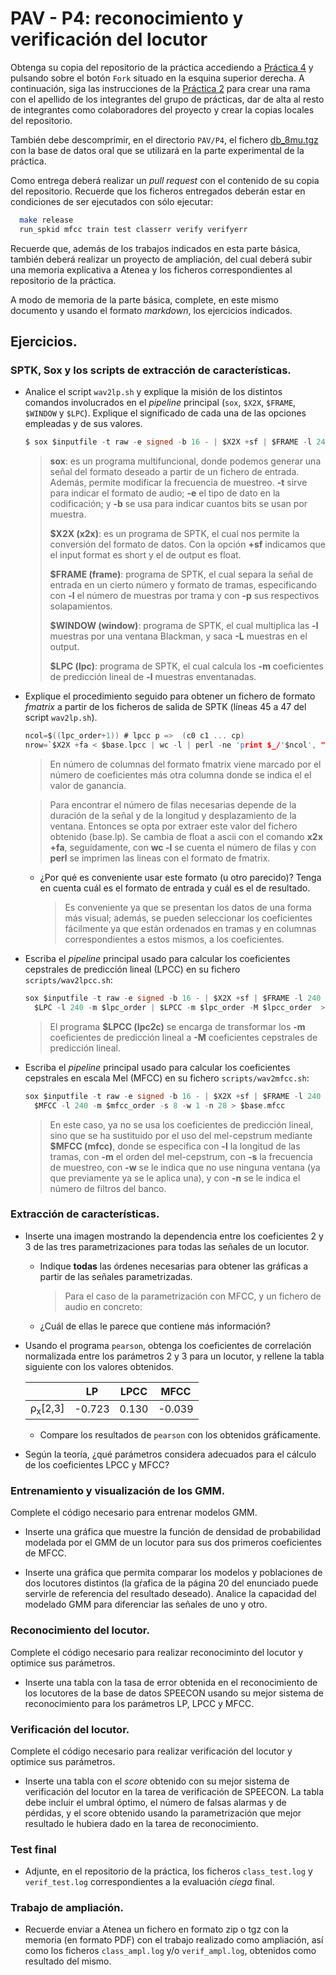 PAV - P4: reconocimiento y verificación del locutor
===================================================

Obtenga su copia del repositorio de la práctica accediendo a [Práctica 4](https://github.com/albino-pav/P4)
y pulsando sobre el botón `Fork` situado en la esquina superior derecha. A continuación, siga las
instrucciones de la [Práctica 2](https://github.com/albino-pav/P2) para crear una rama con el apellido de
los integrantes del grupo de prácticas, dar de alta al resto de integrantes como colaboradores del proyecto
y crear la copias locales del repositorio.

También debe descomprimir, en el directorio `PAV/P4`, el fichero [db_8mu.tgz](https://atenea.upc.edu/pluginfile.php/3145524/mod_assign/introattachment/0/spk_8mu.tgz?forcedownload=1)
con la base de datos oral que se utilizará en la parte experimental de la práctica.

Como entrega deberá realizar un *pull request* con el contenido de su copia del repositorio. Recuerde
que los ficheros entregados deberán estar en condiciones de ser ejecutados con sólo ejecutar:

~~~~~~~~~~~~~~~~~~~~~~~~~~~~~~~~~~~~~~~~~~~~~~~~~~~~~.sh
  make release
  run_spkid mfcc train test classerr verify verifyerr
~~~~~~~~~~~~~~~~~~~~~~~~~~~~~~~~~~~~~~~~~~~~~~~~~~~~~

Recuerde que, además de los trabajos indicados en esta parte básica, también deberá realizar un proyecto
de ampliación, del cual deberá subir una memoria explicativa a Atenea y los ficheros correspondientes al
repositorio de la práctica.

A modo de memoria de la parte básica, complete, en este mismo documento y usando el formato *markdown*, los
ejercicios indicados.

## Ejercicios.

### SPTK, Sox y los scripts de extracción de características.

- Analice el script `wav2lp.sh` y explique la misión de los distintos comandos involucrados en el *pipeline*
  principal (`sox`, `$X2X`, `$FRAME`, `$WINDOW` y `$LPC`). Explique el significado de cada una de las 
  opciones empleadas y de sus valores.

  ```c
  $ sox $inputfile -t raw -e signed -b 16 - | $X2X +sf | $FRAME -l 240 -p 80 | $WINDOW -l 240 -L 240 | $LPC -l 240 -m $lpc_order > $base.lp
  ```
  > **sox**: es un programa multifuncional, donde podemos generar una señal del formato deseado a partir de un fichero de entrada. Además, permite modificar la frecuencia de muestreo. **-t** sirve para indicar el formato de audio; **-e** el tipo de dato en la codificación; y **-b** se usa para indicar cuantos bits se usan por muestra.
  >
  > **$X2X (x2x)**: es un programa de SPTK, el cual nos permite la conversión del formato de datos. Con la opción **+sf** indicamos que el input format es short y el de output es float.
  >
  > **$FRAME (frame)**: programa de SPTK, el cual separa la señal de entrada en un cierto número y formato de tramas, especificando con **-l** el número de muestras por trama y con **-p** sus respectivos solapamientos.
  >
  > **$WINDOW (window)**: programa de SPTK, el cual multiplica las **-l** muestras por una ventana Blackman, y saca **-L** muestras en el output.
  >
  > **$LPC (lpc)**: programa de SPTK, el cual calcula los **-m** coeficientes de predicción lineal de **-l** muestras enventanadas.

- Explique el procedimiento seguido para obtener un fichero de formato *fmatrix* a partir de los ficheros de
  salida de SPTK (líneas 45 a 47 del script `wav2lp.sh`).
  ```c
  ncol=$((lpc_order+1)) # lpcc p =>  (c0 c1 ... cp) 
  nrow=`$X2X +fa < $base.lpcc | wc -l | perl -ne 'print $_/'$ncol', "\n";'`
  ```
  > En número de columnas del formato fmatrix viene marcado por el número de coeficientes más otra columna donde se indica el el valor de ganancia. 

  > Para encontrar el número de filas necesarias depende de la duración de la señal y de la longitud y desplazamiento de la ventana. Entonces se opta por extraer este valor del fichero obtenido (base.lp). Se cambia de float a ascii con el comando **x2x +fa**, seguidamente, con **wc -l** se cuenta el número de filas y con **perl** se imprimen las lineas con el formato de fmatrix.
  >

  * ¿Por qué es conveniente usar este formato (u otro parecido)? Tenga en cuenta cuál es el formato de
    entrada y cuál es el de resultado.
    > Es conveniente ya que se presentan los datos de una forma más visual; además, se pueden seleccionar los coeficientes fácilmente ya que están ordenados en tramas y en columnas correspondientes a estos mismos, a los coeficientes.

- Escriba el *pipeline* principal usado para calcular los coeficientes cepstrales de predicción lineal
  (LPCC) en su fichero <code>scripts/wav2lpcc.sh</code>:

  ```c
  sox $inputfile -t raw -e signed -b 16 - | $X2X +sf | $FRAME -l 240 -p 80 | $WINDOW -l 240 -L 240 |
	$LPC -l 240 -m $lpc_order | $LPCC -m $lpc_order -M $lpcc_order  > $base.lpcc
  ```
  > El programa **$LPCC (lpc2c)** se encarga de transformar los **-m** coeficientes de predicción lineal a **-M** coeficientes cepstrales de predicción lineal.
  >

- Escriba el *pipeline* principal usado para calcular los coeficientes cepstrales en escala Mel (MFCC) en su
  fichero <code>scripts/wav2mfcc.sh</code>:

  ```c
  sox $inputfile -t raw -e signed -b 16 - | $X2X +sf | $FRAME -l 240 -p 80 | $WINDOW -l 240 -L 240 |
	$MFCC -l 240 -m $mfcc_order -s 8 -w 1 -n 28 > $base.mfcc
  ```
  > En este caso, ya no se usa los coeficientes de predicción lineal, sino que se ha sustituido por el uso del mel-cepstrum mediante **$MFCC (mfcc)**, donde se especifica con **-l** la longitud de las tramas, con **-m** el orden del mel-cepstrum, con **-s** la frecuencia de muestreo, con **-w** se le indica que no use ninguna ventana (ya que previamente ya se le aplica una), y con **-n** se le indica el número de filtros del banco.

### Extracción de características.

- Inserte una imagen mostrando la dependencia entre los coeficientes 2 y 3 de las tres parametrizaciones
  para todas las señales de un locutor.
  
  + Indique **todas** las órdenes necesarias para obtener las gráficas a partir de las señales 
    parametrizadas.
    > Para el caso de la parametrización con MFCC, y un fichero de audio en concreto:
    > 
  + ¿Cuál de ellas le parece que contiene más información?

- Usando el programa <code>pearson</code>, obtenga los coeficientes de correlación normalizada entre los
  parámetros 2 y 3 para un locutor, y rellene la tabla siguiente con los valores obtenidos.

  |                        | LP   | LPCC | MFCC |
  |------------------------|:----:|:----:|:----:|
  | &rho;<sub>x</sub>[2,3] |-0.723 | 0.130 | -0.039|
  
  + Compare los resultados de <code>pearson</code> con los obtenidos gráficamente.
  
- Según la teoría, ¿qué parámetros considera adecuados para el cálculo de los coeficientes LPCC y MFCC?

### Entrenamiento y visualización de los GMM.

Complete el código necesario para entrenar modelos GMM.

- Inserte una gráfica que muestre la función de densidad de probabilidad modelada por el GMM de un locutor
  para sus dos primeros coeficientes de MFCC.
  
- Inserte una gráfica que permita comparar los modelos y poblaciones de dos locutores distintos (la gŕafica
  de la página 20 del enunciado puede servirle de referencia del resultado deseado). Analice la capacidad
  del modelado GMM para diferenciar las señales de uno y otro.

### Reconocimiento del locutor.

Complete el código necesario para realizar reconociminto del locutor y optimice sus parámetros.

- Inserte una tabla con la tasa de error obtenida en el reconocimiento de los locutores de la base de datos
  SPEECON usando su mejor sistema de reconocimiento para los parámetros LP, LPCC y MFCC.

### Verificación del locutor.

Complete el código necesario para realizar verificación del locutor y optimice sus parámetros.

- Inserte una tabla con el *score* obtenido con su mejor sistema de verificación del locutor en la tarea
  de verificación de SPEECON. La tabla debe incluir el umbral óptimo, el número de falsas alarmas y de
  pérdidas, y el score obtenido usando la parametrización que mejor resultado le hubiera dado en la tarea
  de reconocimiento.
 
### Test final

- Adjunte, en el repositorio de la práctica, los ficheros `class_test.log` y `verif_test.log` 
  correspondientes a la evaluación *ciega* final.

### Trabajo de ampliación.

- Recuerde enviar a Atenea un fichero en formato zip o tgz con la memoria (en formato PDF) con el trabajo 
  realizado como ampliación, así como los ficheros `class_ampl.log` y/o `verif_ampl.log`, obtenidos como 
  resultado del mismo.
